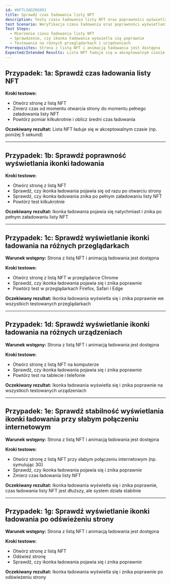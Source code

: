 ```yaml
---
id: #NFTLOADING001
title: Sprawdź czas ładowania listy NFT
description: Testy czasu ładowania listy NFT oraz poprawności wyświetlania animacji ładowania
test Scenario: Weryfikacja czasu ładowania oraz poprawności wyświetlania animacji ładowania
Test Steps:
  - Mierzenie czasu ładowania listy NFT
  - Sprawdzenie, czy ikonka ładowania wyświetla się poprawnie
  - Testowanie na różnych przeglądarkach i urządzeniach
Prerequisites: Strona z listą NFT i animacją ładowania jest dostępna
Expected/Intended Results: Lista NFT ładuje się w akceptowalnym czasie, ikonka ładowania wyświetla się poprawnie, a testy działają na różnych przeglądarkach i urządzeniach
---
```


## Przypadek: 1a: Sprawdź czas ładowania listy NFT

**Kroki testowe:**

- Otwórz stronę z listą NFT
- Zmierz czas od momentu otwarcia strony do momentu pełnego załadowania listy NFT
- Powtórz pomiar kilkukrotnie i oblicz średni czas ładowania

**Oczekiwany rezultat:** Lista NFT ładuje się w akceptowalnym czasie (np. poniżej 5 sekund)

---

## Przypadek: 1b: Sprawdź poprawność wyświetlania ikonki ładowania

**Kroki testowe:**

- Otwórz stronę z listą NFT
- Sprawdź, czy ikonka ładowania pojawia się od razu po otwarciu strony
- Sprawdź, czy ikonka ładowania znika po pełnym załadowaniu listy NFT
- Powtórz test kilkukrotnie

**Oczekiwany rezultat:** Ikonka ładowania pojawia się natychmiast i znika po pełnym załadowaniu listy NFT

---

## Przypadek: 1c: Sprawdź wyświetlanie ikonki ładowania na różnych przeglądarkach

**Warunek wstępny:** Strona z listą NFT i animacją ładowania jest dostępna

**Kroki testowe:**

- Otwórz stronę z listą NFT w przeglądarce Chrome
- Sprawdź, czy ikonka ładowania pojawia się i znika poprawnie
- Powtórz test w przeglądarkach Firefox, Safari i Edge

**Oczekiwany rezultat:** Ikonka ładowania wyświetla się i znika poprawnie we wszystkich testowanych przeglądarkach

---

## Przypadek: 1d: Sprawdź wyświetlanie ikonki ładowania na różnych urządzeniach

**Warunek wstępny:** Strona z listą NFT i animacją ładowania jest dostępna

**Kroki testowe:**

- Otwórz stronę z listą NFT na komputerze
- Sprawdź, czy ikonka ładowania pojawia się i znika poprawnie
- Powtórz test na tablecie i telefonie

**Oczekiwany rezultat:** Ikonka ładowania wyświetla się i znika poprawnie na wszystkich testowanych urządzeniach

---

## Przypadek: 1e: Sprawdź stabilność wyświetlania ikonki ładowania przy słabym połączeniu internetowym

**Warunek wstępny:** Strona z listą NFT i animacją ładowania jest dostępna

**Kroki testowe:**

- Otwórz stronę z listą NFT przy słabym połączeniu internetowym (np. symulując 3G)
- Sprawdź, czy ikonka ładowania pojawia się i znika poprawnie
- Zmierz czas ładowania listy NFT

**Oczekiwany rezultat:** Ikonka ładowania wyświetla się i znika poprawnie, czas ładowania listy NFT jest dłuższy, ale system działa stabilnie

---

## Przypadek: 1g: Sprawdź wyświetlanie ikonki ładowania po odświeżeniu strony

**Warunek wstępny:** Strona z listą NFT i animacją ładowania jest dostępna

**Kroki testowe:**

- Otwórz stronę z listą NFT
- Odśwież stronę
- Sprawdź, czy ikonka ładowania pojawia się i znika poprawnie

**Oczekiwany rezultat:** Ikonka ładowania wyświetla się i znika poprawnie po odświeżeniu strony
